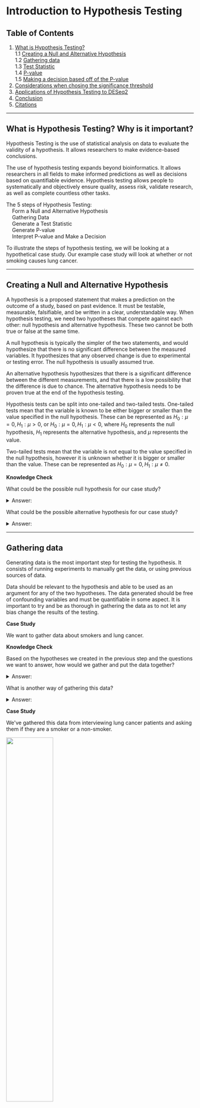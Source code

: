 # Introduction to Hypothesis Testing

## Table of Contents
1. [What is Hypothesis Testing?](#1)  
    1.1 [Creating a Null and Alternative Hypothesis](#2)  
    1.2 [Gathering data](#3)  
    1.3 [Test Statistic](#4)  
    1.4 [P-value](#5)  
    1.5 [Making a decision based off of the P-value](#6)  
2. [Considerations when chosing the significance threshold](#7)
3. [Applications of Hypothesis Testing to DESeq2](#8)
4. [Conclusion](#9)
5. [Citations](#10)
---
## What is Hypothesis Testing? Why is it important? <a name="1"></a>

Hypothesis Testing is the use of statistical analysis on data to evaluate the validity of a hypothesis. It allows researchers to make evidence-based conclusions. 

The use of hypothesis testing expands beyond bioinformatics. It allows researchers in all fields to make informed predictions as well as decisions based on quantifiable evidence. Hypothesis testing allows people to systematically and objectively ensure quality, assess risk, validate research, as well as complete countless other tasks. 
   
The 5 steps of Hypothesis Testing:   
&nbsp; &nbsp; Form a Null and Alternative Hypothesis   
&nbsp; &nbsp; Gathering Data   
&nbsp; &nbsp; Generate a Test Statistic   
&nbsp; &nbsp; Generate P-value   
&nbsp; &nbsp; Interpret P-value and Make a Decision   

To illustrate the steps of hypothesis testing, we will be looking at a hypothetical case study. Our example case study will look at whether or not smoking causes lung cancer. 

---

## Creating a Null and Alternative Hypothesis <a name="2"></a>

A hypothesis is a proposed statement that makes a prediction on the outcome of a study, based on past evidence. It must be testable, measurable, falsifiable, and be written in a clear, understandable way. When hypothesis testing, we need two hypotheses that compete against each other: null hypothesis and alternative hypothesis. These two cannot be both true or false at the same time. 

A null hypothesis is typically the simpler of the two statements, and would hypothesize that there is no significant difference between the measured variables. It hypothesizes that any observed change is due to experimental or testing error. The null hypothesis is usually assumed true. 

An alternative hypothesis hypothesizes that there is a significant difference between the different measurements, and that there is a low possibility that the difference is due to chance. The alternative hypothesis needs to be proven true at the end of the hypothesis testing. 

Hypothesis tests can be split into one-tailed and two-tailed tests. One-tailed tests mean that the variable is known to be either bigger or smaller than the value specified in the null hypothesis. These can be represented as $H_0: \mu= 0, H_1: \mu > 0$, or  $H_0: \mu=0, H_1: \mu < 0$, where $H_0$ represents the null hypothesis, $H_1$ represents the alternative hypothesis, and $\mu$ represents the value. 

Two-tailed tests mean that the variable is not equal to the value specified in the null hypothesis, however it is unknown whether it is bigger or smaller than the value. These can be represented as $H_0: \mu=0, H_1: \mu \neq  0$. 

**Knowledge Check**

What could be the possible null hypothesis for our case study?

<details>
    <summary>Answer: </summary>
    There is no significant difference between the variables smoking and lung cancer. Smoking is not associated with lung cancer. 
</details>

What could be the possible alternative hypothesis for our case study?

<details>
    <summary>Answer: </summary>
    There is a significant difference between the variables smoking and lung cancer. Smoking is associated with lung cancer.  
</details>

---

## Gathering data <a name="3"></a>
Generating data is the most important step for testing the hypothesis. It consists of running experiments to manually get the data, or using previous sources of data.

Data should be relevant to the hypothesis and able to be used as an argument for any of the two hypotheses. The data generated should be free of confounding variables and must be quantifiable in some aspect. It is important to try and be as thorough in gathering the data as to not let any bias change the results of the testing.

**Case Study**

We want to gather data about smokers and lung cancer. 

**Knowledge Check**

Based on the hypotheses we created in the previous step and the questions we want to answer, how would we gather and put the data together?

<details>
    <summary>Answer: </summary>
    We could interview lung cancer patients and ask them if they have smoked before or not. We can then count the number of patients in these categories. 
</details>

What is another way of gathering this data?

<details>
	<summary>Answer: </summary>
	We could also follow a group of smokers and nonsmokers through the years, and record if they got diagnosed with lung cancer or not. There are also other ways to collect this data. 
</details>

**Case Study**

We've gathered this data from interviewing lung cancer patients and asking them if they are a smoker or a non-smoker. 

<img src="data_table.png"  width="50%" height="50%" />

---

## Test Statistic <a name="4"></a>
A test statistic is a single number, generated by a statistical test such as the t-test, z-test, or Wald test, that summarizes the data into one single variable. There are various methods for generating test statistics, and each is ideal for different situations. It is important to choose the appropriate test beforehand as this ensures any bias from the results of data gathering are removed.

There are countless amounts of statistical tests, each providing a use in different situations. In order to simplify choosing a statistical test, there are three main criteria to look out for: 

1. The types of variables: binary, categorical, or continuous
	- a binary variable means there are only two possible values (e.g. "yes or no")
	- a categorical variable means there are predefined names or labels the variable can take on (e.g. "below average", "average", "above average")
	- a continuous variable means the variable can take on any value within a range (e.g. any real number between 0 and 1)
2. The type of data: paired or unpaired
	- the data is paired if there is a relation between the two datasets that one is comparing
 	- the data is unpaired if the two datasets are not related or are independent
3. The study design: parametric or non-parametric, one-tailed or two-tailed
	- A study is parametric when there are assumptions made about the shape or parameters of the data (e.g. assuming the data follows a normal distribution)
 	- A study is non-parametric when there are no assumptions made about the shape or parameters of the data
	- A one-tailed test is suitable when the parameter of interest only changes in one direction (i.e. it either increases or decreases)
	- A two-tailed test is suitable when the parameter of interest can change in any direction

<img src="test_statistic_chart.png"  width="50%" height="50%" />

**Knowledge Check**

How many variables do we have? Which are independent and which are dependent?
<details>
	<summary>Answer: </summary>
	We have two variables: smoking and lung cancer. Smoking is independent as it is the variable that we are able to change. Lung cancer is the dependent variable because the value of it depends on our independent variable.
</details>

What type of variable is the independent variable? What type of variable is the dependent variable?
<details>
	<summary>Answer: </summary>
	Our independent variable is binary because there are only two values: a person is either a smoker or they are not. Our dependent variable is also binary. A person either has or doesn't have lung cancer.
</details>

What study design is our case study? Is it paired or unpaired? Is it one-tailed or two-tailed?
<details>
	<summary>Answer: </summary>
	We are using an unpaired study because the groups of smokers and non-smokers are separate. We are going to be using a two-tailed test because we don't know if smoking definitively increases or decreases the likelihood of lung cancer. 
</details>

Given the criteria of our study, which test statistic would be ideal for our cases? Please refer to the table provided for help.
<details>
	<summary>Answer: </summary>
	The chi-squared test would be ideal for our situation because our independent and dependent variables are both binary variables. Our study is non-parametric because we are not making any assumptions about the distribution of our data.
</details>

**Case Study**

For our case study, we have calculated our expected values, and it is highlighted in green. We found these expected values by using the formula:
$$expectedCount = \frac{(rowTotal)(columnTotal)}{tableTotal}$$

The reason why the expected values are the same is because the expected values assume that there is no correlation between smoking and lung cancer (assuming the null hypothesis is true).

To find our test statistic for Chi-squared tests, we used the equation:

<img src="chi-squared_equation.png"  width="50%" height="50%" />

Where O represents the observed value, and E represents the corresponding expected value.

<img src="data_table_with_expected.png"  width="50%" height="50%" />

---

## P-value <a name="5"></a>
Once we have generated a test statistic, we need to generate a p-value from that statistic. The p-value is the chance of seeing a test statistic equal or more extreme than the generated test statistic given that the null hypothesis is true. The p-value ranges from 0 to 1, the lower the value the more likely the difference is real and not caused by random sampling. The p-value is calculated by finding the CDF of the null distribution. 
The CDF of the null distribution can be found through 2 ways.
1. The mathematical form of the CDF can be determined using assumptions on the distribution itself.
2. Computer simulations can be used to produce random data points using the null hypothesis. The data points can be aggregated to approximate the CDF of the null distribution. 

**Case Study:**
We can use our chi-squared value along with the degrees of freedom to find our p-value. Degrees of freedom can be found by multiplying the (number of sample columns - 1) by the (number of sample rows - 1) [3]. For chi-squared tests, the p-value can be found by using a calculator, which tells us the p-value is equal to 2.184e-52. Note that it is unlikely you would find a p-value this extreme even when the null hypothesis is false.  

**Knowledge Check**

How many degrees of freedom are we using? How did we find that? 

<details>
    <summary>Answer: </summary>
    We are using 1 degree of freedom. We did (number of sample columns - 1) * (number of sample rows - 1). There are two sample columns (smoker and non-smoker) as well as two sample rows (lung cancer and no lung cancer). Doing the math, we get $(2-1) * (2-1) = 1$. 
</details>

What does our low p-value mean $(2.184 e-52)$?
<details>
    <summary>Answer:</summary>
    It means that it is very likely that the difference is real and not caused by random sampling. 
    
</details>

---

## Making a decision based off the P-value <a name="6"></a>

After we generate the p-value, we must make a decision to reject the null hypothesis or not reject the null hypothesis. 
We use a cut-off value 𝛂 to make this decision. This value must be decided ahead of time.
Most of the times, 0.05 is chosen as the arbitrary value.  
For any p-value lower than or equal to 𝛂, the null hypothesis will be rejected.
For any p-value higher than 𝛂, the null hypothesis will not be rejected.

<img src="critical_value_graph.png"  width="50%" height="50%" />




**Knowledge Check**

If our 𝛂 is 0.05, what decision would we make based off of the p-value of our chi-squared test?
<details>
    <summary>Answer:</summary>
    Because our p-value of 2.184e-52 is less than 0.05, we would reject our null hypothesis. 
</details>

**Case Study**
Case study: for a chi-squared test, you can look directly at a table such as the one (below,above, depends on formatting). The table tells us the chi-squared value that corresponds to a significance threshold for a certain degree of freedom. This value is known as a critical value. If the chi-squared test value is higher than the table’s critical value, then that means the null hypothesis should be rejected. Otherwise, the null hypothesis cannot be rejected. 

<img src="chi-squared-table.png"  width="40%" height="40%" />


**Knowledge Check**

What chi-squared value from the table would correspond to our case study?

<details>
    <summary>Answer:</summary>
    The chi-squared critical value would be 3.841 This is because we have 1 degree of freedom, and 𝛂 is 0.05, so we would look for the critical value in the 1 degree of freedom row and the .05 column.
</details>

---

### Considerations when choosing the significance threshold <a name="7"></a>

The chose of a significance threshold will affect the probability of type I and type II errors.

The decision to reject the null hypothesis given that the null hypothesis is true (Reject H0 | H0) is known as a type I error.

The decision to not the null hypothesis given that the null hypothesis is not true (Not Reject H0 | H1) is known as a type II error. 

$P($ Reject $H0|H0) = P(p\leqδ|H0)$, $P($ Do not reject $H0|H1) = P(p>δ|H1)$

<img src="type_1_and_2_error.png"  width="50%" height="50%" />

When the significance threshold increases, the chance of a type I error increases while the chance of a type II error decreases. 

Conversely, when the significance threshold decreases, the chance of a type I error decreases while the chance of a type II error increases.

Therefore, it is important to consider both types of errors when choosing a significance threshold. 


---

### Applications of Hypothesis Testing in DESeq2 <a name="8"></a>
Hypothesis testing is an important step in all experiments. 

For example, this is how DESeq2 applies the steps of hypothesis testing to find differentially expressed genes.

**Creating a Null and Alternative Hypothesis**  
Deseq2’s null hypothesis for each gene is that the gene is not differentially expressed.  
Deseq2’s alternative hypothesis for each gene is that the gene is differentially expressed.

**Gather Data**  
Deseq2 takes in feature count data from an RNA-seq experiment.
 
**Test statistic**  
Deseq2 uses the Wald test to generate the test statistic from feature count data.

**P-value**  
Deseq2 also uses the Wald test to generate the p-value based on the test statistic values.
 
**Make a decision based on the hypothesis**  
Based on a predetermined p-value threshold, genes will be classified as either differentially expressed or not differentially expressed. 


---

## Conclusions <a name="9"></a>

Different areas of science require hypothesis testing as a way to help scientists reach a conclusion on the outcome of the experiment, based on the data collected. It is important to know how to conduct hypothesis testing, including how to generate a test statistic, create a p-value, and evaluate the p-value. It is also important to correctly conduct the hypothesis testing as falsely accepting or rejecting a hypothesis could lead to incorrect conclusions and errors. 

---

## Citations <a name="10"></a>

1. [https://www.ncl.ac.uk/webtemplate/ask-assets/external/maths-resources/psychology/introduction-to-hypothesis-testing.html#One_and_Two_Tailed_Tests](https://www.ncl.ac.uk/webtemplate/ask-assets/external/maths-resources/psychology/introduction-to-hypothesis-testing.html#One_and_Two_Tailed_Tests)
2. [https://www.ncbi.nlm.nih.gov/pmc/articles/PMC2996580/](https://www.ncbi.nlm.nih.gov/pmc/articles/PMC2996580/)
3. [https://www.bmj.com/about-bmj/resources-readers/publications/statistics-square-one/8-chi-squared-tests](https://www.bmj.com/about-bmj/resources-readers/publications/statistics-square-one/8-chi-squared-tests)
4. [https://www.itl.nist.gov/div898/handbook/eda/section3/eda3674.htm](https://www.itl.nist.gov/div898/handbook/eda/section3/eda3674.htm)
5. [https://www.geo.fu-berlin.de/en/v/soga-r/Basics-of-statistics/Hypothesis-Tests/Introduction-to-Hypothesis-Testing/Critical-Value-and-the-p-Value-Approach/index.html](https://www.geo.fu-berlin.de/en/v/soga-r/Basics-of-statistics/Hypothesis-Tests/Introduction-to-Hypothesis-Testing/Critical-Value-and-the-p-Value-Approach/index.html)
6. [https://towardsdatascience.com/statistics-in-python-using-chi-square-for-feature-selection-d44f467ca745](https://towardsdatascience.com/statistics-in-python-using-chi-square-for-feature-selection-d44f467ca745)
